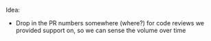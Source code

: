 Idea:
- Drop in the PR numbers somewhere (where?) for code reviews we provided support on, so we can sense the volume over time
